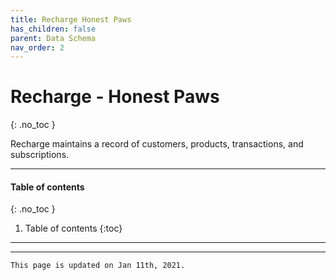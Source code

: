 ```yaml
---
title: Recharge Honest Paws
has_children: false
parent: Data Schema
nav_order: 2
---
```

# Recharge - Honest Paws
{: .no_toc }

Recharge maintains a record of customers, products, transactions, and subscriptions.

---

#### Table of contents
{: .no_toc }

1. Table of contents
{:toc}

---

---
```
This page is updated on Jan 11th, 2021.
```
